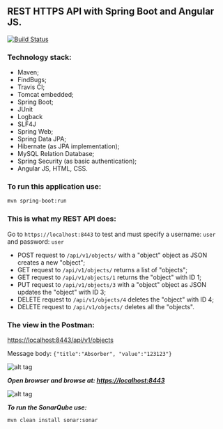 ## REST HTTPS API with Spring Boot and Angular JS.

[![Build Status](https://travis-ci.org/OKaluzny/springboot-rest-api-angularjs-https.svg?branch=master)](https://travis-ci.org/OKaluzny/springboot-rest-api-angularjs-https)

### Technology stack:

* Maven;
* FindBugs;
* Travis CI;
* Tomcat embedded;
* Spring Boot;
* JUnit
* Logback
* SLF4J
* Spring Web;
* Spring Data JPA;
* Hibernate (as JPA implementation);
* MySQL Relation Database;
* Spring Security (as basic authentication);
* Angular JS, HTML, CSS.

### To run this application use:

```bash
mvn spring-boot:run
  ```

### This is what my REST API does:

Go to `https://localhost:8443` to test and must specify a username: `user` and password: `user`

* POST request to `/api/v1/objects/` with a "object" object as JSON creates a new "object";
* GET request to `/api/v1/objects/` returns a list of "objects";
* GET request to `/api/v1/objects/1` returns the "object" with ID 1;
* PUT request to `/api/v1/objects/3` with a "object" object as JSON updates the "object" with ID 3;
* DELETE request to `/api/v1/objects/4` deletes the "object" with ID 4;
* DELETE request to `/api/v1/objects/` deletes all the "objects".

### The view in the Postman:

[https://localhost:8443/api/v1/objects](https://localhost:8443/api/v1/objects) 

Message body: `{"title":"Absorber", "value":"123123"}`

![alt tag](http://i.piccy.info/i9/805925eb5dd73435f3b1d9d94bafbb39/1479759393/66174/1085055/rest11.jpg)

_**Open browser and browse at: 
[https://localhost:8443](https://localhost:8443)**_

![alt tag](http://i.piccy.info/i9/7656c6d92ad0b4f722500bb6ebbf944e/1479758651/77123/1085055/resthttps.jpg)

_**To run the SonarQube use:**_

```bash
mvn clean install sonar:sonar
```